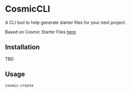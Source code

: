# CosmicCLI

A CLI tool to help generate starter files for your next project.

Based on Cosmic Starter Files [here](https://github.com/jermbo/GenericStarterFiles)

## Installation

TBD

## Usage

```sh
cosmic-create
```
